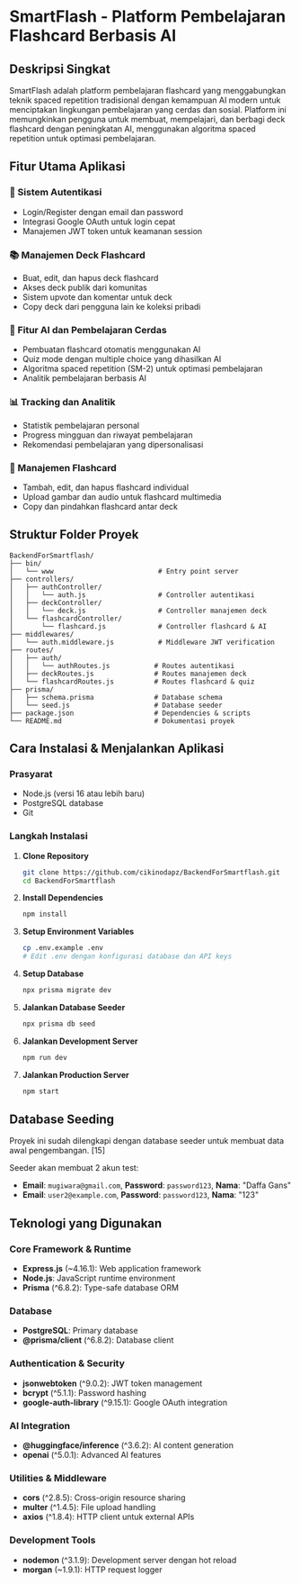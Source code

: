 # SmartFlash - Platform Pembelajaran Flashcard Berbasis AI

## Deskripsi Singkat

SmartFlash adalah platform pembelajaran flashcard yang menggabungkan teknik spaced repetition tradisional dengan kemampuan AI modern untuk menciptakan lingkungan pembelajaran yang cerdas dan sosial.   Platform ini memungkinkan pengguna untuk membuat, mempelajari, dan berbagi deck flashcard dengan peningkatan AI, menggunakan algoritma spaced repetition untuk optimasi pembelajaran. 

## Fitur Utama Aplikasi

### 🔐 Sistem Autentikasi
- Login/Register dengan email dan password 
- Integrasi Google OAuth untuk login cepat 
- Manajemen JWT token untuk keamanan session

### 📚 Manajemen Deck Flashcard
- Buat, edit, dan hapus deck flashcard 
- Akses deck publik dari komunitas 
- Sistem upvote dan komentar untuk deck 
- Copy deck dari pengguna lain ke koleksi pribadi

### 🤖 Fitur AI dan Pembelajaran Cerdas
- Pembuatan flashcard otomatis menggunakan AI 
- Quiz mode dengan multiple choice yang dihasilkan AI 
- Algoritma spaced repetition (SM-2) untuk optimasi pembelajaran
- Analitik pembelajaran berbasis AI 

### 📊 Tracking dan Analitik
- Statistik pembelajaran personal 
- Progress mingguan dan riwayat pembelajaran 
- Rekomendasi pembelajaran yang dipersonalisasi

### 🔄 Manajemen Flashcard
- Tambah, edit, dan hapus flashcard individual 
- Upload gambar dan audio untuk flashcard multimedia
- Copy dan pindahkan flashcard antar deck 

## Struktur Folder Proyek

```
BackendForSmartflash/
├── bin/
│   └── www                          # Entry point server
├── controllers/
│   ├── authController/
│   │   └── auth.js                  # Controller autentikasi
│   ├── deckController/
│   │   └── deck.js                  # Controller manajemen deck
│   └── flashcardController/
│       └── flashcard.js             # Controller flashcard & AI
├── middlewares/
│   └── auth.middleware.js           # Middleware JWT verification
├── routes/
│   ├── auth/
│   │   └── authRoutes.js           # Routes autentikasi
│   ├── deckRoutes.js               # Routes manajemen deck
│   └── flashcardRoutes.js          # Routes flashcard & quiz
├── prisma/
│   ├── schema.prisma               # Database schema
│   └── seed.js                     # Database seeder
├── package.json                    # Dependencies & scripts
└── README.md                       # Dokumentasi proyek
```

## Cara Instalasi & Menjalankan Aplikasi

### Prasyarat
- Node.js (versi 16 atau lebih baru)
- PostgreSQL database
- Git

### Langkah Instalasi

1. **Clone Repository**
   ```bash
   git clone https://github.com/cikinodapz/BackendForSmartflash.git
   cd BackendForSmartflash
   ```

2. **Install Dependencies**
   ```bash
   npm install
   ```

3. **Setup Environment Variables**
   ```bash
   cp .env.example .env
   # Edit .env dengan konfigurasi database dan API keys
   ```

4. **Setup Database**
   ```bash
   npx prisma migrate dev
   ```

5. **Jalankan Database Seeder**
   ```bash
   npx prisma db seed
   ```

6. **Jalankan Development Server**
   ```bash
   npm run dev
   ```

7. **Jalankan Production Server**
   ```bash
   npm start
   ```

## Database Seeding

Proyek ini sudah dilengkapi dengan database seeder untuk membuat data awal pengembangan. [15]

Seeder akan membuat 2 akun test:
- **Email**: `mugiwara@gmail.com`, **Password**: `password123`, **Nama**: "Daffa Gans"
- **Email**: `user2@example.com`, **Password**: `password123`, **Nama**: "123"

## Teknologi yang Digunakan

### Core Framework & Runtime
- **Express.js** (~4.16.1): Web application framework
- **Node.js**: JavaScript runtime environment
- **Prisma** (^6.8.2): Type-safe database ORM

### Database
- **PostgreSQL**: Primary database
- **@prisma/client** (^6.8.2): Database client

### Authentication & Security
- **jsonwebtoken** (^9.0.2): JWT token management
- **bcrypt** (^5.1.1): Password hashing
- **google-auth-library** (^9.15.1): Google OAuth integration

### AI Integration
- **@huggingface/inference** (^3.6.2): AI content generation
- **openai** (^5.0.1): Advanced AI features

### Utilities & Middleware
- **cors** (^2.8.5): Cross-origin resource sharing
- **multer** (^1.4.5): File upload handling
- **axios** (^1.8.4): HTTP client untuk external APIs

### Development Tools
- **nodemon** (^3.1.9): Development server dengan hot reload
- **morgan** (~1.9.1): HTTP request logger


